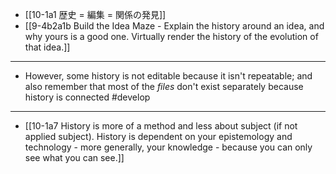 - [[10-1a1 歴史 = 編集 = 関係の発見]]
- [[9-4b2a1b Build the Idea Maze - Explain the history around an idea, and why yours is a good one. Virtually render the history of the evolution of that idea.]]
---
- However, some history is not editable because it isn't repeatable; and also remember that most of the *files* don't exist separately because history is connected #develop
---
- [[10-1a7 History is more of a method and less about subject (if not applied subject). History is dependent on your epistemology and technology - more generally, your knowledge - because you can only see what you can see.]]
